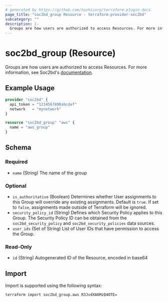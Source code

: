 ```yaml
---
# generated by https://github.com/hashicorp/terraform-plugin-docs
page_title: "soc2bd_group Resource - terraform-provider-soc2bd"
subcategory: ""
description: |-
  Groups are how users are authorized to access Resources. For more information, see Soc2bd's documentation https://docs.soc2bd.com/docs/groups.
---
```


# soc2bd_group (Resource)

Groups are how users are authorized to access Resources. For more information, see Soc2bd's [documentation](https://docs.soc2bd.com/docs/groups).

## Example Usage

```terraform
provider "soc2bd" {
  api_token = "1234567890abcdef"
  network   = "mynetwork"
}

resource "soc2bd_group" "aws" {
  name = "aws_group"
}
```

<!-- schema generated by tfplugindocs -->

## Schema

### Required

- `name` (String) The name of the group

### Optional

- `is_authoritative` (Boolean) Determines whether User assignments to this Group will override any existing assignments. Default is `true`. If set to `false`, assignments made outside of Terraform will be ignored.
- `security_policy_id` (String) Defines which Security Policy applies to this Group. The Security Policy ID can be obtained from the `soc2bd_security_policy` and `soc2bd_security_policies` data sources.
- `user_ids` (Set of String) List of User IDs that have permission to access the Group.

### Read-Only

- `id` (String) Autogenerated ID of the Resource, encoded in base64

## Import

Import is supported using the following syntax:

```shell
terraform import soc2bd_group.aws R3JvdXA6MzQ4OTE=
```
